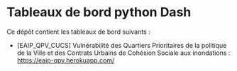 # Tableaux de bord python Dash

Ce dépôt contient les tableaux de bord suivants :
- [EAIP_QPV_CUCS] Vulnérabilité des Quartiers Prioritaires de la politique de la Ville et des Contrats Urbains de Cohésion Sociale aux inondations : https://eaip-qpv.herokuapp.com/
